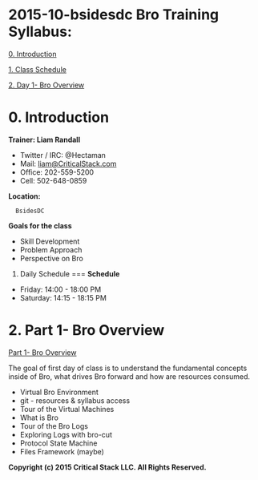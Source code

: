 2015-10-bsidesdc Bro Training Syllabus:
===============


[0. Introduction](#intro)

[1. Class Schedule](#schedule)

[2. Day 1- Bro Overview](#part1)


<a name="intro"></a>
0. Introduction
===
**Trainer: Liam Randall**
   * Twitter / IRC: 	@Hectaman
   * Mail: 				liam@CriticalStack.com
   * Office: 			202-559-5200
   * Cell: 				502-648-0859


**Location:**

```
  BsidesDC
```

**Goals for the class**
   * Skill Development
   * Problem Approach
   * Perspective on Bro


<a name="schedule"></a>
1. Daily Schedule
===
**Schedule**
* Friday:    14:00 - 18:00 PM
* Saturday:  14:15 - 18:15 PM


<a name="part1"></a>
2. Part 1- Bro Overview
===
[Part 1- Bro Overview](https://github.com/criticalstack/2015-10-bsidesdc/blob/master/syllabus/Syllabus_1_Operations.md)

The goal of first day of class is to understand the fundamental concepts inside of Bro, what drives Bro forward and how are resources consumed.

   * Virtual Bro Environment
   * git - resources & syllabus access
   * Tour of the Virtual Machines
   * What is Bro
   * Tour of the Bro Logs
   * Exploring Logs with bro-cut
   * Protocol State Machine
   * Files Framework (maybe)

__Copyright (c) 2015 Critical Stack LLC.  All Rights Reserved.__
